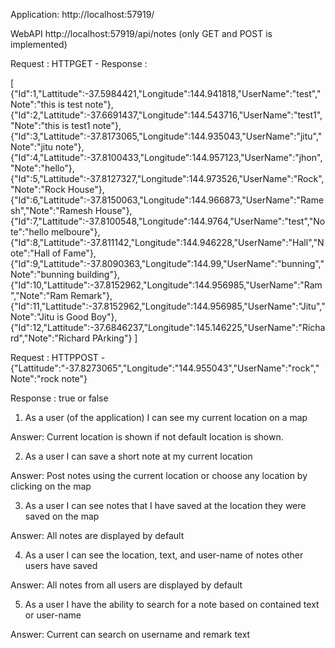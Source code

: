 
Application:
http://localhost:57919/


WebAPI
http://localhost:57919/api/notes  (only GET and POST is implemented)


Request : HTTPGET - 
Response : 

[
 {"Id":1,"Lattitude":-37.5984421,"Longitude":144.941818,"UserName":"test","Note":"this is test note"},
 {"Id":2,"Lattitude":-37.6691437,"Longitude":144.543716,"UserName":"test1","Note":"this is test1 note"},
 {"Id":3,"Lattitude":-37.8173065,"Longitude":144.935043,"UserName":"jitu","Note":"jitu note"},
 {"Id":4,"Lattitude":-37.8100433,"Longitude":144.957123,"UserName":"jhon","Note":"hello"},
 {"Id":5,"Lattitude":-37.8127327,"Longitude":144.973526,"UserName":"Rock","Note":"Rock House"},
 {"Id":6,"Lattitude":-37.8150063,"Longitude":144.966873,"UserName":"Ramesh","Note":"Ramesh House"},
 {"Id":7,"Lattitude":-37.8100548,"Longitude":144.9764,"UserName":"test","Note":"hello melboure"},
 {"Id":8,"Lattitude":-37.811142,"Longitude":144.946228,"UserName":"Hall","Note":"Hall of Fame"},
 {"Id":9,"Lattitude":-37.8090363,"Longitude":144.99,"UserName":"bunning","Note":"bunning building"},
 {"Id":10,"Lattitude":-37.8152962,"Longitude":144.956985,"UserName":"Ram","Note":"Ram Remark"},
 {"Id":11,"Lattitude":-37.8152962,"Longitude":144.956985,"UserName":"Jitu","Note":"Jitu is Good Boy"},
 {"Id":12,"Lattitude":-37.6846237,"Longitude":145.146225,"UserName":"Richard","Note":"Richard PArking"}
]


Request : HTTPPOST - 
{"Lattitude":"-37.8273065","Longitude":"144.955043","UserName":"rock","Note":"rock note"}

Response : <bool> true or false


1. As a user (of the application) I can see my current location on a map

Answer: Current location is shown if not default location is shown. 

2. As a user I can save a short note at my current location

Answer: Post notes using the current location or choose any location by clicking on the map

3. As a user I can see notes that I have saved at the location they were saved on the map

Answer: All notes are displayed by default

4. As a user I can see the location, text, and user-name of notes other users have saved

Answer: All notes from all users are displayed by default

5. As a user I have the ability to search for a note based on contained text or user-nameAnswer: Current can search on username and remark text